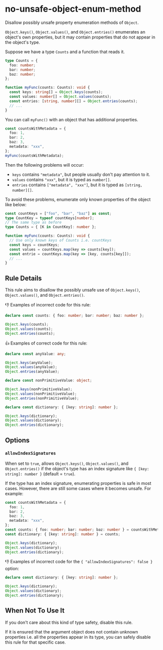 # no-unsafe-object-enum-method

Disallow possibly unsafe property enumeration methods of `Object`.

`Object.keys()`, `Object.values()`, and `Object.entries()` enumerates an object's own properties, but it may contain properties that do not appear in the object's type.

Suppose we have a type `Counts` and a function that reads it.

``` ts
type Counts = {
  foo: number;
  bar: number;
  baz: number;
};

function myFunc(counts: Counts): void {
  const keys: string[] = Object.keys(counts);
  const values: number[] = Object.values(counts);
  const entries: [string, number][] = Object.entries(counts);
  // ...
}
```

You can call `myFunc()` with an object that has additional properties.

``` ts
const countsWithMetadata = {
  foo: 1,
  bar: 2,
  baz: 3,
  metadata: "xxx",
};
myFunc(countsWithMetadata);
```

Then the following problems will occur:

- `keys` contains `"metadata"`, but people usually don't pay attention to it.
- `values` contains `"xxx"`, but it is typed as `number[]`.
- `entries` contains `["metadata", "xxx"]`, but it is typed as `[string, number][]`.

To avoid these problems, enumerate only known properties of the object like below:

``` ts
const countKeys = ["foo", "bar", "baz"] as const;
type CountKey = typeof countKeys[number];
// The same type as before
type Counts = { [K in CountKey]: number };

function myFunc(counts: Counts): void {
  // Use only known keys of Counts i.e. countKeys
  const keys = countKeys;
  const values = countKeys.map(key => counts[key]);
  const entrie = countKeys.map(key => [key, counts[key]]);
  // ...
}
```

## Rule Details
This rule aims to disallow the possibly unsafe use of `Object.keys()`, `Object.values()`, and `Object.entries()`.

👎 Examples of incorrect code for this rule:

``` ts
declare const counts: { foo: number; bar: number; baz: number };

Object.keys(counts);
Object.values(counts);
Object.entries(counts);
```

👍 Examples of correct code for this rule:

``` ts
declare const anyValue: any;

Object.keys(anyValue);
Object.values(anyValue);
Object.entries(anyValue);

declare const nonPrimitiveValue: object;

Object.keys(nonPrimitiveValue);
Object.values(nonPrimitiveValue);
Object.entries(nonPrimitiveValue);

declare const dictionary: { [key: string]: number };

Object.keys(dictionary);
Object.values(dictionary);
Object.entries(dictionary);
```

## Options
### `allowIndexSignatures`
When set to `true`, allows `Object.keys()`, `Object.values()`, and `Object.entries()` if the object's type has an index signature like `{ [key: string]: number }` (default = `true`).

If the type has an index signature, enumerating properties is safe in most cases.
However, there are still some cases where it becomes unsafe.
For example:

``` ts
const countsWithMetadata = {
  foo: 1,
  bar: 2,
  baz: 3,
  metadata: "xxx",
};
const counts: { foo: number; bar: number; baz: number } = countsWithMetadata;
const dictionary: { [key: string]: number } = counts;

Object.keys(dictionary);
Object.values(dictionary);
Object.entries(dictionary);
```

👎 Examples of incorrect code for the `{ "allowIndexSignatures": false }` option:

``` ts
declare const dictionary: { [key: string]: number };

Object.keys(dictionary);
Object.values(dictionary);
Object.entries(dictionary);
```

## When Not To Use It
If you don't care about this kind of type safety, disable this rule.

If it is ensured that the argument object does not contain unknown properties i.e. all the properties appear in its type, you can safely disable this rule for that specific case.

